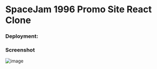 # SpaceJam 1996 Promo Site React Clone
### Deployment: 
### Screenshot 
![image](https://user-images.githubusercontent.com/87671757/236546550-5acf93c3-3992-4c34-bce3-948078c48510.png)
